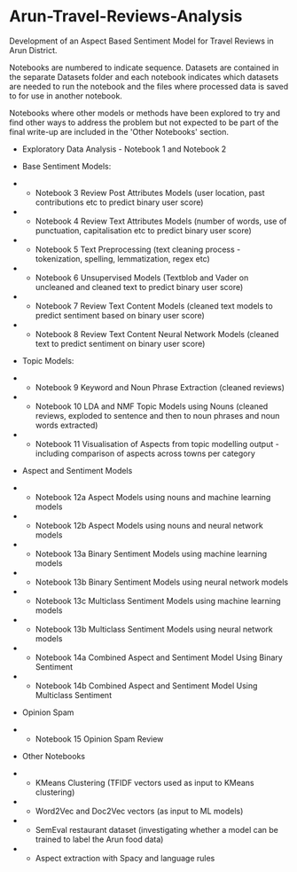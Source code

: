 # Arun-Travel-Reviews-Analysis
Development of an Aspect Based Sentiment Model for Travel Reviews in Arun District.

Notebooks are numbered to indicate sequence. Datasets are contained in the separate Datasets folder and each notebook indicates which datasets are needed to run the notebook and the files where processed data is saved to for use in another notebook. 

Notebooks where other models or methods have been explored to try and find other ways to address the problem but not expected to be part of the final write-up are included in the 'Other Notebooks' section. 

* Exploratory Data Analysis - Notebook 1 and Notebook 2
* Base Sentiment Models:
*  - Notebook 3 Review Post Attributes Models (user location, past contributions etc to predict binary user score)
*  - Notebook 4 Review Text Attributes Models (number of words, use of punctuation, capitalisation etc to predict binary user score)
*  - Notebook 5 Text Preprocessing (text cleaning process - tokenization, spelling, lemmatization, regex etc)
*  - Notebook 6 Unsupervised Models (Textblob and Vader on uncleaned and cleaned text to predict binary user score)
*  - Notebook 7 Review Text Content Models (cleaned text models to predict sentiment based on binary user score)
*  - Notebook 8 Review Text Content Neural Network Models (cleaned text to predict sentiment on binary user score)
 
* Topic Models:
* - Notebook 9 Keyword and Noun Phrase Extraction (cleaned reviews)
* - Notebook 10 LDA and NMF Topic Models using Nouns (cleaned reviews, exploded to sentence and then to noun phrases and noun words extracted)
* - Notebook 11 Visualisation of Aspects from topic modelling output - including comparison of aspects across towns per category

* Aspect and Sentiment Models
* - Notebook 12a Aspect Models using nouns and machine learning models
* - Notebook 12b Aspect Models using nouns and neural network models 
* - Notebook 13a Binary Sentiment Models using machine learning models 
* - Notebook 13b Binary Sentiment Models using neural network models
* - Notebook 13c Multiclass Sentiment Models using machine learning models
* - Notebook 13b Multiclass Sentiment Models using neural network models
* - Notebook 14a Combined Aspect and Sentiment Model Using Binary Sentiment
* - Notebook 14b Combined Aspect and Sentiment Model Using Multiclass Sentiment

* Opinion Spam
* - Notebook 15 Opinion Spam Review
  
* Other Notebooks
* - KMeans Clustering (TFIDF vectors used as input to KMeans clustering)
* - Word2Vec and Doc2Vec vectors (as input to ML models)
* - SemEval restaurant dataset (investigating whether a model can be trained to label the Arun food data)
* - Aspect extraction with Spacy and language rules
